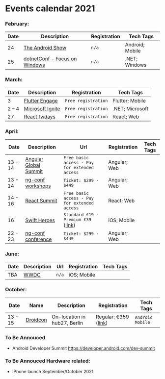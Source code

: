 # Events calendar 2021

### February:
|Date|Description|Registration|Tech Tags|
|----|-----------|------------|---------|
|24|[The Android Show](https://landing.google.com/theandroidshow/)|`n/a`|Android; Mobile|
|25|[dotnetConf - Focus on Windows](https://channel9.msdn.com/Events/dotnetConf/Focus-on-Windows)|`n/a`|.NET; Windows|

### March:
|Date|Description|Registration|Tech Tags|
|----|-----------|------------|---------|
|3|[Flutter Engage](https://events.flutter.dev/)|`Free registration`|Flutter; Mobile|
|2 – 4|[Microsoft Ignite](https://myignite.microsoft.com/home)|`Free registration`|.NET; Microsoft|
|27|[React fwdays](https://fwdays.com/en/event/react-fwdays-2021)|`Free registration`|React; Web|

### April:
|Date|Description|Url|Registration|Tech Tags|
|----|-----------|---|------------|---------|
|13 - 14|[Angular Global Summit](https://angular.geekle.us/)|`Free basic access - Pay for extended access`|Angular; Web|
|13 - 14|[ng-conf workshops](https://www.2021.ng-conf.org/)|`Ticket: $299 - $449`|Angular; Web|
|14 - 16|[React Summit](https://remote.reactsummit.com/)|`Free basic access - Pay for extended access`|React; Web|
|16|[Swift Heroes](https://swiftheroes.com/2021/)|`Standard €19 - Premium €39` ([link](https://pretix.eu/advento/SH2021/))|iOS; Mobile|
|22 - 23|[ng-conf conference](https://www.2021.ng-conf.org/)|`Ticket: $299 - $449`|Angular; Web|

### June:
|Date|Description|Url|Registration|Tech Tags|
|----|-----------|---|------------|---------|
|TBA|[WWDC](https://developer.apple.com/wwdc21/)|`n/a`|iOS; Mobile|

### October:
|Date|Name|Description|Registration|Tech Tags|
|----|-----------|---|------------|---------|
|13 - 15| [Droidcon](https://www.berlin.droidcon.com)|On-location in hub27, Berlin|Regular: €359 ([link](https://www.eventbrite.co.uk/e/droidcon-berlin-2021-tickets-109795597588))|`Android` `Mobile`|


### To Be Annouced
- Android Developer Summit https://developer.android.com/dev-summit

### To Be Annouced Hardware related:
- iPhone launch September/October 2021
